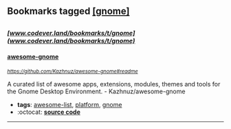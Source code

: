 ## Bookmarks tagged [[gnome]](https://www.codever.land/search?q=[gnome])

_<sup><sup>[www.codever.land/bookmarks/t/gnome](www.codever.land/bookmarks/t/gnome)</sup></sup>_
---
#### [awesome-gnome](https://github.com/Kazhnuz/awesome-gnome#readme)
_<sup>https://github.com/Kazhnuz/awesome-gnome#readme</sup>_

A curated list of awesome apps, extensions, modules, themes and tools for the Gnome Desktop Environment. - Kazhnuz/awesome-gnome
* **tags**: [awesome-list](../tagged/awesome-list.md), [platform](../tagged/platform.md), [gnome](../tagged/gnome.md)
* :octocat: **[source code](https://github.com/Kazhnuz/awesome-gnome#readme)**
---
